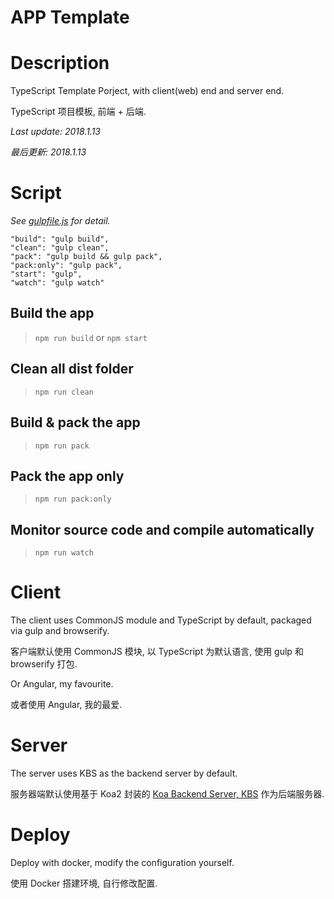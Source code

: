 # APP Template

# Description

TypeScript Template Porject, with client(web) end and server end.

TypeScript 项目模板, 前端 + 后端.

*Last update: 2018.1.13*

*最后更新: 2018.1.13*

# Script

*See [gulpfile.js](https://github.com/DevinDon/app-template/blob/master/gulpfile.js) for detail.*

    "build": "gulp build",
    "clean": "gulp clean",
    "pack": "gulp build && gulp pack",
    "pack:only": "gulp pack",
    "start": "gulp",
    "watch": "gulp watch"

## Build the app

> `npm run build` or `npm start`

## Clean all dist folder

> `npm run clean`

## Build & pack the app

> `npm run pack`

## Pack the app only

> `npm run pack:only`

## Monitor source code and compile automatically

> `npm run watch`

# Client

The client uses CommonJS module and TypeScript by default, packaged via gulp and browserify.

客户端默认使用 CommonJS 模块, 以 TypeScript 为默认语言, 使用 gulp 和 browserify 打包.

Or Angular, my favourite.

或者使用 Angular, 我的最爱.

# Server

The server uses KBS as the backend server by default.

服务器端默认使用基于 Koa2 封装的 [Koa Backend Server, KBS](https://www.npmjs.com/package/koa-backend-server) 作为后端服务器.

# Deploy

Deploy with docker, modify the configuration yourself.

使用 Docker 搭建环境, 自行修改配置.

